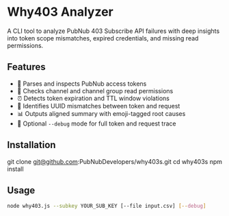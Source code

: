 # Why403 Analyzer

A CLI tool to analyze PubNub 403 Subscribe API failures with deep insights into token scope mismatches, expired credentials, and missing read permissions.

## Features

- 🔐 Parses and inspects PubNub access tokens
- 📡 Checks channel and channel group read permissions
- ⏰ Detects token expiration and TTL window violations
- 🙅 Identifies UUID mismatches between token and request
- 📊 Outputs aligned summary with emoji-tagged root causes
- 🐞 Optional `--debug` mode for full token and request trace

## Installation

git clone git@github.com:PubNubDevelopers/why403s.git
cd why403s
npm install

## Usage

```bash
node why403.js --subkey YOUR_SUB_KEY [--file input.csv] [--debug]

